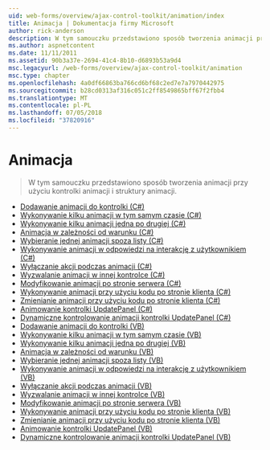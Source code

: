 ```yaml
---
uid: web-forms/overview/ajax-control-toolkit/animation/index
title: Animacja | Dokumentacja firmy Microsoft
author: rick-anderson
description: W tym samouczku przedstawiono sposób tworzenia animacji przy użyciu kontrolki animacji i struktury animacji.
ms.author: aspnetcontent
ms.date: 11/11/2011
ms.assetid: 90b3a37e-2694-41c4-8b10-d6893b53a9d4
msc.legacyurl: /web-forms/overview/ajax-control-toolkit/animation
msc.type: chapter
ms.openlocfilehash: 4a0df66863ba766cd6bf68c2ed7e7a7970442975
ms.sourcegitcommit: b28cd0313af316c051c2ff8549865bff67f2fbb4
ms.translationtype: MT
ms.contentlocale: pl-PL
ms.lasthandoff: 07/05/2018
ms.locfileid: "37820916"
---
```

<a name="animation"></a>Animacja
====================
> W tym samouczku przedstawiono sposób tworzenia animacji przy użyciu kontrolki animacji i struktury animacji.


- [Dodawanie animacji do kontrolki (C#)](adding-animation-to-a-control-cs.md)
- [Wykonywanie kilku animacji w tym samym czasie (C#)](executing-several-animations-at-the-same-time-cs.md)
- [Wykonywanie kilku animacji jedna po drugiej (C#)](executing-several-animations-after-each-other-cs.md)
- [Animacja w zależności od warunku (C#)](animation-depending-on-a-condition-cs.md)
- [Wybieranie jednej animacji spoza listy (C#)](picking-one-animation-out-of-a-list-cs.md)
- [Wykonywanie animacji w odpowiedzi na interakcję z użytkownikiem (C#)](animating-in-response-to-user-interaction-cs.md)
- [Wyłączanie akcji podczas animacji (C#)](disabling-actions-during-animation-cs.md)
- [Wyzwalanie animacji w innej kontrolce (C#)](triggering-an-animation-in-another-control-cs.md)
- [Modyfikowanie animacji po stronie serwera (C#)](modifying-animations-from-the-server-side-cs.md)
- [Wykonywanie animacji przy użyciu kodu po stronie klienta (C#)](executing-animations-using-client-side-code-cs.md)
- [Zmienianie animacji przy użyciu kodu po stronie klienta (C#)](changing-an-animation-using-client-side-code-cs.md)
- [Animowanie kontrolki UpdatePanel (C#)](animating-an-updatepanel-control-cs.md)
- [Dynamiczne kontrolowanie animacji kontrolki UpdatePanel (C#)](dynamically-controlling-updatepanel-animations-cs.md)
- [Dodawanie animacji do kontrolki (VB)](adding-animation-to-a-control-vb.md)
- [Wykonywanie kilku animacji w tym samym czasie (VB)](executing-several-animations-at-the-same-time-vb.md)
- [Wykonywanie kilku animacji jedna po drugiej (VB)](executing-several-animations-after-each-other-vb.md)
- [Animacja w zależności od warunku (VB)](animation-depending-on-a-condition-vb.md)
- [Wybieranie jednej animacji spoza listy (VB)](picking-one-animation-out-of-a-list-vb.md)
- [Wykonywanie animacji w odpowiedzi na interakcję z użytkownikiem (VB)](animating-in-response-to-user-interaction-vb.md)
- [Wyłączanie akcji podczas animacji (VB)](disabling-actions-during-animation-vb.md)
- [Wyzwalanie animacji w innej kontrolce (VB)](triggering-an-animation-in-another-control-vb.md)
- [Modyfikowanie animacji po stronie serwera (VB)](modifying-animations-from-the-server-side-vb.md)
- [Wykonywanie animacji przy użyciu kodu po stronie klienta (VB)](executing-animations-using-client-side-code-vb.md)
- [Zmienianie animacji przy użyciu kodu po stronie klienta (VB)](changing-an-animation-using-client-side-code-vb.md)
- [Animowanie kontrolki UpdatePanel (VB)](animating-an-updatepanel-control-vb.md)
- [Dynamiczne kontrolowanie animacji kontrolki UpdatePanel (VB)](dynamically-controlling-updatepanel-animations-vb.md)
